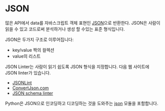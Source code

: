 # JSON

많은 API에서 data를 자바스크립트 객체 표현인 [JSON](https://json.org/)으로 반환한다. JSON은 사람이 읽을 수 있고 코드로써 분석하거나 생성 할 수있는 표준 형식입니다.

JSON은 두가지 구조로 이루어집니다:
- key/value 짝의 컬렉션
- value의 리스트

JSON Linter는 사람이 읽기 쉽도록 JSON 형식을 지정합니다. 다음 웹 사이트에 JSON linter가 있습니다.
- [JSONLint](https://jsonlint.com/)
- [ConvertJson.com](http://www.convertjson.com/jsonlint.htm)
- [JSON schema linter](https://www.json-schema-linter.com/)

Python은 JSON으로 인코딩하고 디코딩하는 것을 도와주는 [json](https://docs.python.org/2/library/json.html) 모듈을 포함합니다.